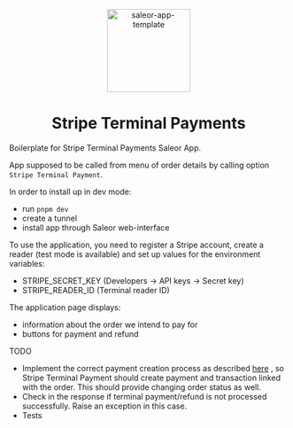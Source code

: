 <div align="center">
<img width="150" alt="saleor-app-template" src="https://user-images.githubusercontent.com/4006792/215185065-4ef2eda4-ca71-48cc-b14b-c776e0b491b6.png">
</div>

<div align="center">
  <h1>Stripe Terminal Payments</h1>
</div>

Boilerplate for Stripe Terminal Payments Saleor App. 

App supposed to be called from menu of order details by calling option `Stripe Terminal Payment`.

In order to install up in dev mode:
- run `pnpm dev`
- create a tunnel
- install app through Saleor web-interface 

To use the application, you need to register a Stripe
account, create a reader (test mode is available) and set up 
values for the environment variables:
- STRIPE_SECRET_KEY (Developers -> API keys -> Secret key)
- STRIPE_READER_ID (Terminal reader ID)

The application page displays:
- information about the order we intend to pay for
- buttons for payment and refund

TODO
- Implement the correct payment creation process as described <a href="https://docs.saleor.io/developer/payments/payment-apps">here</a>
, so Stripe Terminal Payment should create payment and transaction linked with the
order. This should provide changing order status as well.
- Check in the response if terminal payment/refund is not processed successfully. 
Raise an exception in this case.
- Tests
